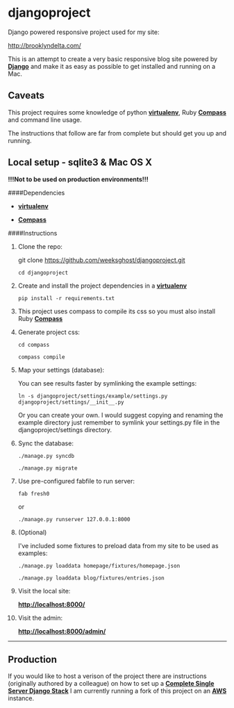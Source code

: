 djangoproject
=============

Django powered responsive project used for my site:

http://brooklyndelta.com/

This is an attempt to create a very basic responsive blog site powered by **[Django](https://www.djangoproject.com/)**
and make it as easy as possible to get installed and running on a Mac.

Caveats
-------

This project requires some knowledge of python **[virtualenv](http://www.virtualenv.org/en/latest/)**,
Ruby **[Compass](https://rubygems.org/gems/compass)** and command line usage.

The instructions that follow are far from complete but should get you up and running.

Local setup - sqlite3 & Mac OS X
--------------------------------
**!!!Not to be used on production environments!!!**

####Dependencies

- **[virtualenv](http://www.virtualenv.org/en/latest/)**

- **[Compass](https://rubygems.org/gems/compass)**

####Instructions

1. Clone the repo:

    git clone https://github.com/weeksghost/djangoproject.git

    `cd djangoproject`

2.  Create and install the project dependencies in a **[virtualenv](http://www.virtualenv.org/en/latest/virtualenv.html#installation)**

    `pip install -r requirements.txt`

3.  This project uses compass to compile its css so you must also install Ruby **[Compass](https://rubygems.org/gems/compass)**

4. Generate project css:

    `cd compass`

    `compass compile`

5. Map your settings (database):

    You can see results faster by symlinking the example settings:

    `ln -s djangoproject/settings/example/settings.py djangoproject/settings/__init__.py`

    Or you can create your own. I would suggest copying and renaming the example directory
    just remember to symlink your settings.py file in the djangoproject/settings directory.


6. Sync the database:

    `./manage.py syncdb`

    `./manage.py migrate`

7. Use pre-configured fabfile to run server:

    `fab fresh0`

    or

    `./manage.py runserver 127.0.0.1:8000`

8. (Optional)

    I've included some fixtures to preload data from my site to be used as examples:

    `./manage.py loaddata homepage/fixtures/homepage.json`

    `./manage.py loaddata blog/fixtures/entries.json`

9. Visit the local site:

    **[http://localhost:8000/](http://localhost:8000/)**

10. Visit the admin:

    **[http://localhost:8000/admin/](http://localhost:8000/admin/)**
    
----------
Production
----------

If you would like to host a verison of the project there are instructions (originally authored by a colleague) on how to set up a
**[Complete Single Server Django Stack](http://brooklyndelta.com/blog/complete-single-server-django-stack-tutorial/)**
I am currently running a fork of this project on an **[AWS](http://aws.amazon.com/)** instance.
